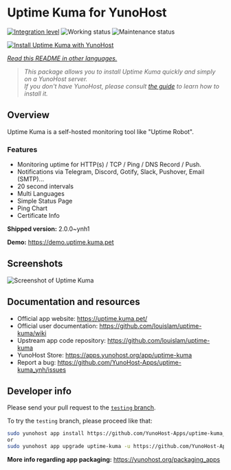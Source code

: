 <!--
N.B.: This README was automatically generated by <https://github.com/YunoHost/apps/tree/master/tools/readme_generator>
It shall NOT be edited by hand.
-->

# Uptime Kuma for YunoHost

[![Integration level](https://apps.yunohost.org/badge/integration/uptime-kuma)](https://ci-apps.yunohost.org/ci/apps/uptime-kuma/)
![Working status](https://apps.yunohost.org/badge/state/uptime-kuma)
![Maintenance status](https://apps.yunohost.org/badge/maintained/uptime-kuma)

[![Install Uptime Kuma with YunoHost](https://install-app.yunohost.org/install-with-yunohost.svg)](https://install-app.yunohost.org/?app=uptime-kuma)

*[Read this README in other languages.](./ALL_README.md)*

> *This package allows you to install Uptime Kuma quickly and simply on a YunoHost server.*  
> *If you don't have YunoHost, please consult [the guide](https://yunohost.org/install) to learn how to install it.*

## Overview

Uptime Kuma is a self-hosted monitoring tool like "Uptime Robot".

### Features

- Monitoring uptime for HTTP(s) / TCP / Ping / DNS Record / Push.
- Notifications via Telegram, Discord, Gotify, Slack, Pushover, Email (SMTP)...
- 20 second intervals
- Multi Languages
- Simple Status Page
- Ping Chart
- Certificate Info


**Shipped version:** 2.0.0~ynh1

**Demo:** <https://demo.uptime.kuma.pet>

## Screenshots

![Screenshot of Uptime Kuma](./doc/screenshots/example.jpg)

## Documentation and resources

- Official app website: <https://uptime.kuma.pet/>
- Official user documentation: <https://github.com/louislam/uptime-kuma/wiki>
- Upstream app code repository: <https://github.com/louislam/uptime-kuma>
- YunoHost Store: <https://apps.yunohost.org/app/uptime-kuma>
- Report a bug: <https://github.com/YunoHost-Apps/uptime-kuma_ynh/issues>

## Developer info

Please send your pull request to the [`testing` branch](https://github.com/YunoHost-Apps/uptime-kuma_ynh/tree/testing).

To try the `testing` branch, please proceed like that:

```bash
sudo yunohost app install https://github.com/YunoHost-Apps/uptime-kuma_ynh/tree/testing --debug
or
sudo yunohost app upgrade uptime-kuma -u https://github.com/YunoHost-Apps/uptime-kuma_ynh/tree/testing --debug
```

**More info regarding app packaging:** <https://yunohost.org/packaging_apps>
